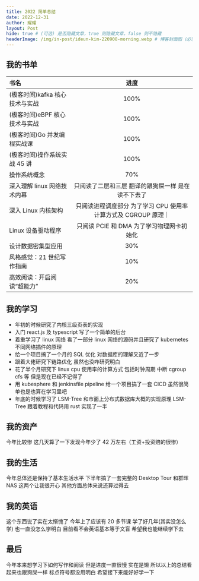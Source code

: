 ```yaml
---
title: 2022 简单总结
date: 2022-12-31
author: 耀耀
layout: Post
hide: true # (可选) 是否隐藏文章，true 则隐藏文章，false 则不隐藏
headerImage: /img/in-post/ideun-kim-220908-morning.webp # 博客封面图（必须，即使上一项选了 false，因为图片也需要在首页显示）
---
```


## 我的书单

| 书名                           |                              进度                              |
|:------------------------------ |:--------------------------------------------------------------:|
| (极客时间)kafka 核心技术与实战 |                              100%                              |
| (极客时间)eBPF 核心技术与实战  |                              100%                              |
| (极客时间)Go 并发编程实战课    |                              100%                              |
| (极客时间)操作系统实战 45 讲   |                              100%                              |
| 操作系统概念                   |                              70%                               |
| 深入理解 linux 网络技术内幕    |       只阅读了二层和三层 翻译的跟狗屎一样 是在读不下去了       |
| 深入 Linux 内核架构            | 只阅读进程调度部分 为了学习 CPU 使用率计算方式及 CGROUP 原理｜ |
| Linux 设备驱动程序             |             只阅读 PCIE 和 DMA 为了学习物理网卡初始化             |
| 设计数据密集型应用             |                              30%                               |
| 风格感觉：21 世纪写作指南       |                              10%                               |
| 高效阅读：开启阅读“超能力”                               |    20%                                                            |

## 我的学习

- 年初的时候研究了内核三级页表的实现
- 入门 react.js 及 typescript 写了一个简单的后台
- 着重学习了 linux 网络 看了一部分 linux 网络的源码并且研究了 kubernetes 不同网络插件的原理
- 给一个项目搞了一个月的 SQL 优化 对数据库的理解又近了一步
- 跟着大佬研究下链路优化 虽然也没咋研究明白
- 花了半个月研究下 linux cpu 使用率的计算方式 包括时钟周期 中断 cgroup cfs 等 但是现在已经不记得了
- 用 kubesphere 和 jenkinsfile pipeline 给一个项目搞了一套 CICD 虽然很简单也是也算在学习里吧
- 年底的时候学习了 LSM-Tree 和市面上分布式数据库大概的实现原理 LSM-Tree 跟着教程和代码用 rust 实现了一半

## 我的资产

今年比较惨 这几天算了一下发现今年少了 42 万左右（工资+投资赔的很惨）

## 我的生活

今年总体还是保持了基本生活水平 下半年搞了一套完整的 Desktop Tour 和群晖 NAS 这两个让我很开心 其他方面总体来说还算过得去

## 我的英语

这个东西说了实在太惭愧了 今年上了应该有 20 多节课 学了好几年(其实没怎么学) 也一直没怎么学明白  目前看不会英语基本等于文盲
希望我也能继续学下去

## 最后

今年本来想学习下如何写作和阅读 但是进度一直很慢 实在是懒 所以以上的总结看起来也跟狗屎一样 标点符号都没用明白 希望接下来能好好学一下
